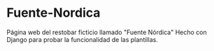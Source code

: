# Fuente-Nordica
Página web del restobar ficticio llamado "Fuente Nórdica"
Hecho con Django para probar la funcionalidad de las plantillas.
